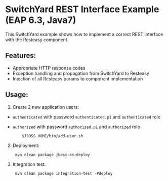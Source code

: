 SwitchYard REST Interface Example (EAP 6.3, Java7)
==================================================

This SwitchYard example shows how to implement a correct REST interface with the Resteasy component.

Features:
---------

 * Appropriate HTTP response codes
 * Exception handling and propagation from SwitchYard to Resteasy
 * Injection of all Resteasy params to component implementation

Usage:
------

1. Create 2 new application users:
  * `authenticated` with password `authenticated.p1` and `authenticated` role
  * `authorized` with password `authorized.p1` and `authorized` role

            $JBOSS_HOME/bin/add-user.sh

2. Deployment:

        mvn clean package jboss-as:deploy

3. Integration test:

        mvn clean package integration-test -Pdeploy
